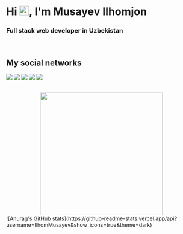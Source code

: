 <h1>Hi <img src="https://media.giphy.com/media/hvRJCLFzcasrR4ia7z/giphy.gif" width="25px">, I'm Musayev Ilhomjon</h1>

<h3>Full stack web developer in Uzbekistan  </h3>

<!-- <p>
    <a href="https://github.com/IlhomMusayev">
        <img alt="Follow Ilhom Musayev" src="https://img.shields.io/static/v1?label=Follow&message=IlhomMusayev&style=for-the-badge&color=4A90E2&labelColor=222222" />
    </a>
    <a href="https://t.me/ilhomdevs">
        <img alt="Follow Telegram channel" src="https://img.shields.io/static/v1?label=Follow&message=Telegram-Channel&style=for-the-badge&color=4A90E2&labelColor=222222" />
    </a>
</p> -->
    
<br>
    
##  My social networks

<a href="https://instagram.com/ilhomdev"><img src="https://img.shields.io/badge/Instagram-%23E4405F.svg?style=for-the-badge&logo=Instagram&logoColor=white"/></a>
<a href="https://t.me/ilhomdevs"><img src="https://img.shields.io/badge/Telegram-2CA5E0?style=for-the-badge&logo=telegram&logoColor=white"/></a>
<a href="https://www.facebook.com/ilhomdev"><img src="https://img.shields.io/badge/Facebook-%231877F2.svg?style=for-the-badge&logo=Facebook&logoColor=white"/></a>
<a href="https://www.linkedin.com/in/ilhomjon"><img src="https://img.shields.io/badge/linkedin-%230077B5.svg?style=for-the-badge&logo=linkedin&logoColor=white"/></a>
<a href="https://www.youtube.com/@ilhomdev"><img src="https://img.shields.io/badge/Youtube-%23FF0000.svg?style=for-the-badge&logo=YouTube&logoColor=white"/></a>

<br>

  <div align=center>
    <a href="https://github.com/anuraghazra/github-readme-stats">
      <img width=325 align="center" src="https://github-readme-stats.vercel.app/api/top-langs/?username=ilhommusayev&hide=c%23,css,html%2b%2b,Cuda&title_color=61dafb&text_color=ffffff&icon_color=61dafb&bg_color=20232a&langs_count=8&layout=compact&border_color=61dafb&hide_border=true" />
    </a>
  </div>
![Anurag's GitHub stats](https://github-readme-stats.vercel.app/api?username=IlhomMusayev&show_icons=true&theme=dark)

